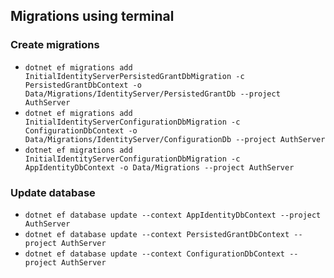## Migrations using terminal

### Create migrations
* `dotnet ef migrations add InitialIdentityServerPersistedGrantDbMigration -c PersistedGrantDbContext -o Data/Migrations/IdentityServer/PersistedGrantDb --project AuthServer`
* `dotnet ef migrations add InitialIdentityServerConfigurationDbMigration -c ConfigurationDbContext -o Data/Migrations/IdentityServer/ConfigurationDb --project AuthServer`
* `dotnet ef migrations add InitialIdentityServerConfigurationDbMigration -c AppIdentityDbContext -o Data/Migrations --project AuthServer`

### Update database
* `dotnet ef database update --context AppIdentityDbContext --project AuthServer`
* `dotnet ef database update --context PersistedGrantDbContext --project AuthServer`
* `dotnet ef database update --context ConfigurationDbContext --project AuthServer`